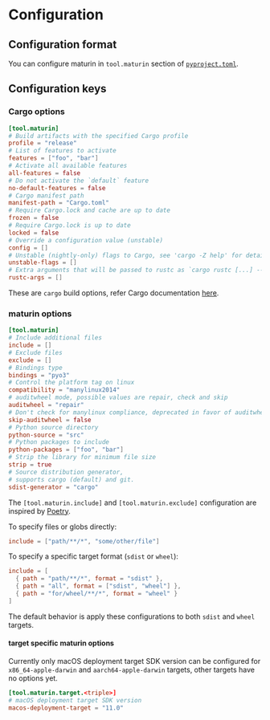 # Configuration

## Configuration format

You can configure maturin in `tool.maturin` section of [`pyproject.toml`](https://peps.python.org/pep-0518/#tool-table).

## Configuration keys

### Cargo options

```toml
[tool.maturin]
# Build artifacts with the specified Cargo profile
profile = "release"
# List of features to activate
features = ["foo", "bar"]
# Activate all available features
all-features = false
# Do not activate the `default` feature
no-default-features = false
# Cargo manifest path
manifest-path = "Cargo.toml"
# Require Cargo.lock and cache are up to date
frozen = false
# Require Cargo.lock is up to date
locked = false
# Override a configuration value (unstable)
config = []
# Unstable (nightly-only) flags to Cargo, see 'cargo -Z help' for details
unstable-flags = []
# Extra arguments that will be passed to rustc as `cargo rustc [...] -- [...] [arg1] [arg2]`
rustc-args = []
```

These are `cargo` build options, refer Cargo documentation [here](https://doc.rust-lang.org/cargo/commands/cargo-rustc.html).

### maturin options

```toml
[tool.maturin]
# Include additional files
include = []
# Exclude files
exclude = []
# Bindings type
bindings = "pyo3"
# Control the platform tag on linux
compatibility = "manylinux2014"
# auditwheel mode, possible values are repair, check and skip
auditwheel = "repair"
# Don't check for manylinux compliance, deprecated in favor of auditwheel = "audit"
skip-auditwheel = false
# Python source directory
python-source = "src"
# Python packages to include
python-packages = ["foo", "bar"]
# Strip the library for minimum file size
strip = true
# Source distribution generator,
# supports cargo (default) and git.
sdist-generator = "cargo"
```

The `[tool.maturin.include]` and `[tool.maturin.exclude]` configuration are
inspired by
[Poetry](https://python-poetry.org/docs/pyproject/#include-and-exclude).

To specify files or globs directly:

```toml
include = ["path/**/*", "some/other/file"]
```

To specify a specific target format (`sdist` or `wheel`):

```toml
include = [
  { path = "path/**/*", format = "sdist" },
  { path = "all", format = ["sdist", "wheel"] },
  { path = "for/wheel/**/*", format = "wheel" }
]
```

The default behavior is apply these configurations to both `sdist` and `wheel`
targets.

#### target specific maturin options

Currently only macOS deployment target SDK version can be configured
for `x86_64-apple-darwin` and `aarch64-apple-darwin` targets, other targets
have no options yet.

```toml
[tool.maturin.target.<triple>]
# macOS deployment target SDK version
macos-deployment-target = "11.0"
```
